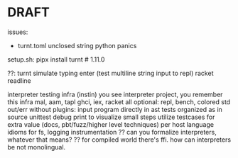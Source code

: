 # DRAFT

issues:
- turnt.toml unclosed string python panics

setup.sh:
pipx install turnt  # 1.11.0

??:
turnt simulate typing enter (test multiline string input to repl)
racket readline

interpreter testing infra (instin)
    you see interpreter project, you remember this infra
    mal, aam, tapl
    ghci, iex, racket
    all optional: repl, bench, colored std out/err
    without plugins:
        input program directly in ast
        tests organized as in source unittest
        debug print to visualize small steps
        utilize testcases for extra value (docs, pbt/fuzz/higher level techniques)
        per host language idioms for fs, logging instrumentation
        ?? can you formalize interpreters, whatever that means?
        ?? for compiled world there's ffi. how can interpreters be not monolingual.
